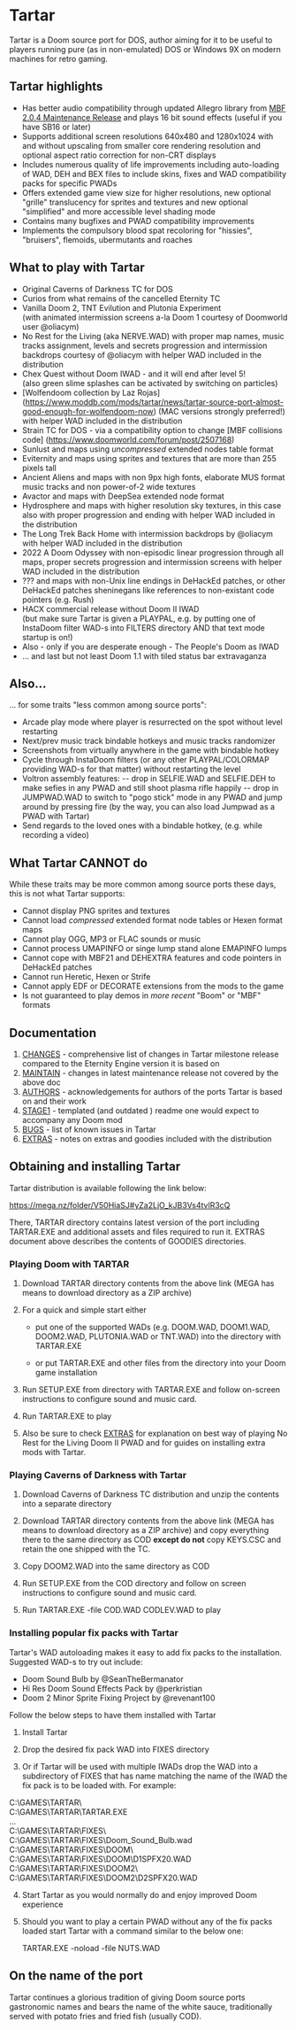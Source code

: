 # Tartar

Tartar is a Doom source port for DOS, author aiming for it to be useful
to players running pure (as in non-emulated) DOS or Windows 9X on modern 
machines for retro gaming. 

## Tartar highlights

- Has better audio compatibility through updated Allegro library 
  from [MBF 2.0.4 Maintenance Release](doc/COPYRGHT/MBFUP204.TXT)
  and plays 16 bit sound effects (useful if you have SB16 or later)
- Supports additional screen resolutions 640x480 and 1280x1024
  with and without upscaling from smaller core rendering resolution
  and optional aspect ratio correction for non-CRT displays
- Includes numerous quality of life improvements including 
  auto-loading of WAD, DEH and BEX files to include
  skins, fixes and WAD compatibility packs for specific PWADs
- Offers extended game view size for higher resolutions, 
  new optional "grille" translucency for sprites and textures and 
  new optional "simplified" and more accessible level shading mode  
- Contains many bugfixes and PWAD compatibility improvements
- Implements the compulsory blood spat recoloring for "hissies", 
  "bruisers", flemoids, ubermutants and roaches

## What to play with Tartar

- Original Caverns of Darkness TC for DOS
- Curios from what remains of the cancelled Eternity TC
- Vanilla Doom 2, TNT Evilution and Plutonia Experiment   
  (with animated intermission screens a-la Doom 1 courtesy of 
  Doomworld user \@oliacym)
- No Rest for the Living (aka NERVE.WAD) with proper map names,
  music tracks assignment, levels and secrets progression and 
  intermission backdrops courtesy of \@oliacym 
  with helper WAD included in the distribution
- Chex Quest without Doom IWAD - and it will end after level 5!   
  (also green slime splashes can be activated by switching on particles)
- [Wolfendoom collection by Laz Rojas]
  (https://www.moddb.com/mods/tartar/news/tartar-source-port-almost-good-enough-for-wolfendoom-now)
  (MAC versions strongly preferred!)
  with helper WAD included in the distribution
- Strain TC for DOS - via a compatibility option to change [MBF collisions code]
  (https://www.doomworld.com/forum/post/2507168)
- Sunlust and maps using _uncompressed_ extended nodes table format
- Eviternity and maps using sprites and textures that are
  more than 255 pixels tall
- Ancient Aliens and maps with non 9px high fonts, elaborate MUS format music tracks
  and non power-of-2 wide textures 
- Avactor and maps with DeepSea extended node format
- Hydrosphere and maps with higher resolution sky textures,
  in this case also with proper progression and ending
  with helper WAD included in the distribution
- The Long Trek Back Home with intermission backdrops by \@oliacym 
  with helper WAD included in the distribution
- 2022 A Doom Odyssey with non-episodic linear progression through all maps,
  proper secrets progression and intermission screens 
  with helper WAD included in the distribution
- ??? and maps with non-Unix line endings in DeHackEd patches, 
  or other DeHackEd patches sheninegans like references to non-existant code pointers
  (e.g. Rush)
- HACX commercial release without Doom II IWAD  
  (but make sure Tartar is given a PLAYPAL, e.g. by putting one of InstaDoom
  filter WAD-s into FILTERS directory AND that text mode startup is on!)
- Also - only if you are desperate enough - The People's Doom as IWAD
- ... and last but not least Doom 1.1 with tiled status bar extravaganza

## Also...
... for some traits "less common among source ports":
- Arcade play mode where player is resurrected on the spot without
  level restarting 
- Next/prev music track bindable hotkeys and music tracks randomizer
- Screenshots from virtually anywhere in the game with bindable hotkey
- Cycle through InstaDoom filters (or any other PLAYPAL/COLORMAP providing
WAD-s for that matter) without restarting the level
- Voltron assembly features:
  -- drop in SELFIE.WAD and SELFIE.DEH to make sefies in any PWAD
     and still shoot plasma rifle happily 
  -- drop in JUMPWAD.WAD to switch to "pogo stick" mode in any PWAD
     and jump around by pressing fire
     (by the way, you can also load Jumpwad as a PWAD with Tartar)
- Send regards to the loved ones with a bindable hotkey, 
  (e.g. while recording a video)

## What Tartar CANNOT do
While these traits may be more common among source ports these days,
this is not what Tartar supports:
- Cannot display PNG sprites and textures
- Cannot load _compressed_ extended format node tables or Hexen format maps
- Cannot play OGG, MP3 or FLAC sounds or music
- Cannot process UMAPINFO or singe lump stand alone EMAPINFO lumps
- Cannot cope with MBF21 and DEHEXTRA features and code pointers in DeHackEd patches
- Cannot run Heretic, Hexen or Strife 
- Cannot apply EDF or DECORATE extensions from the mods to the game
- Is not guaranteed to play demos in _more recent_ "Boom" or "MBF" formats

## Documentation

1. [CHANGES](doc/changes.md)     - comprehensive list of changes in Tartar 
                                   milestone release compared to the 
                                   Eternity Engine version it is based on
2. [MAINTAIN](doc/maintain.md)   - changes in latest maintenance release 
                                   not covered by the above doc
3. [AUTHORS](doc/authors.md)     - acknowledgements for authors of the ports 
                                   Tartar is based on and their work
4. [STAGE1](doc/STAGE1.TXT)      - templated (and outdated ) readme one 
                                   would expect to accompany any Doom mod
5. [BUGS](doc/bugs.md)           - list of known issues in Tartar 
6. [EXTRAS](doc/extras.md)       - notes on extras and goodies included with 
                                   the distribution 

## Obtaining and installing Tartar

Tartar distribution is available following the link below:

<https://mega.nz/folder/V50HiaSJ#yZa2LjO_kJB3Vs4tvlR3cQ>

There, TARTAR directory contains latest version of the port 
including TARTAR.EXE and additional assets and files required to run it. 
EXTRAS document above describes the contents of GOODIES directories. 


### Playing Doom with TARTAR

1. Download TARTAR directory contents from the above link (MEGA has means 
   to download directory as a ZIP archive)

2. For a quick and simple start either 

   - put one of the supported WADs (e.g. DOOM.WAD, DOOM1.WAD, DOOM2.WAD, 
     PLUTONIA.WAD or TNT.WAD) into the directory with TARTAR.EXE 
   
   - or put TARTAR.EXE and other files from the directory into your Doom 
     game installation  
  
3. Run SETUP.EXE from directory with TARTAR.EXE and follow on-screen 
   instructions to configure sound and music card.

4. Run TARTAR.EXE to play 

5. Also be sure to check [EXTRAS](doc/extras.md) for explanation on best 
   way of playing No Rest for the Living Doom II PWAD and for guides on
   installing extra mods with Tartar.

### Playing Caverns of Darkness with Tartar

1. Download Caverns of Darkness TC distribution and unzip the contents 
   into a separate directory

2. Download TARTAR directory contents from the above link (MEGA has means 
   to download directory as a ZIP archive) and copy everything there 
   to the same directory as COD **except do not** copy KEYS.CSC 
   and retain the one shipped with the TC.

3. Copy DOOM2.WAD into the same directory as COD

4. Run SETUP.EXE from the COD directory and follow
   on screen instructions to configure sound and music card.

5. Run TARTAR.EXE -file COD.WAD CODLEV.WAD to play

### Installing popular fix packs with Tartar

Tartar's WAD autoloading makes it easy to add fix packs
to the installation. Suggested WAD-s to try out include:
  - Doom Sound Bulb by \@SeanTheBermanator
  - Hi Res Doom Sound Effects Pack by \@perkristian
  - Doom 2 Minor Sprite Fixing Project by \@revenant100

Follow the below steps to have them installed with Tartar

1. Install Tartar

2. Drop the desired fix pack WAD into FIXES directory

3. Or if Tartar will be used with multiple IWADs drop the WAD into
   a subdirectory of FIXES that has name matching the name of the IWAD
   the fix pack is to be loaded with. For example:
      
  C:\GAMES\TARTAR\   
  C:\GAMES\TARTAR\TARTAR.EXE   
  ...   
  C:\GAMES\TARTAR\FIXES\   
  C:\GAMES\TARTAR\FIXES\Doom_Sound_Bulb.wad   
  C:\GAMES\TARTAR\FIXES\DOOM\   
  C:\GAMES\TARTAR\FIXES\DOOM\D1SPFX20.WAD   
  C:\GAMES\TARTAR\FIXES\DOOM2\   
  C:\GAMES\TARTAR\FIXES\DOOM2\D2SPFX20.WAD   

4. Start Tartar as you would normally do and enjoy improved Doom experience

5. Should you want to play a certain PWAD without any of the fix packs loaded
   start Tartar with a command similar to the below one:
      
   TARTAR.EXE -noload -file NUTS.WAD

## On the name of the port

Tartar continues a glorious tradition of giving Doom 
source ports gastronomic names and bears the name of the white sauce, 
traditionally served with potato fries and fried fish (usually COD). 

